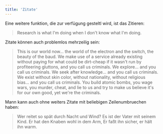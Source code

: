 ```yaml
---
title: 'Zitate'
---
```


Eine weitere funktion, die zur verfügung gesteltl wird, ist das Zitieren:

> Research is what I'm doing when I don't know what I'm doing.

Zitate können auch problemlos mehrzeilig sein:

> This is our world now... the world of the electron and the switch, the
> beauty of the baud.  We make use of a service already existing without paying
> for what could be dirt-cheap if it wasn't run by profiteering gluttons, and
> you call us criminals.  We explore... and you call us criminals.  We seek
> after knowledge... and you call us criminals.  We exist without skin color,
> without nationality, without religious bias... and you call us criminals.
> You build atomic bombs, you wage wars, you murder, cheat, and lie to us
> and try to make us believe it's for our own good, yet we're the criminals.

Mann kann auch ohne weiters Zitate mit beliebigen Zeilenumbruechen haben:

> Wer reitet so spät durch Nacht und Wind?
> Es ist der Vater mit seinem Kind.
> Er hat den Knaben wohl in dem Arm,
> Er faßt ihn sicher, er hält ihn warm.

